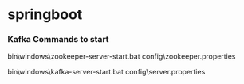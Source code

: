 # springboot
### Kafka Commands to start

bin\windows\zookeeper-server-start.bat config\zookeeper.properties

bin\windows\kafka-server-start.bat config\server.properties
